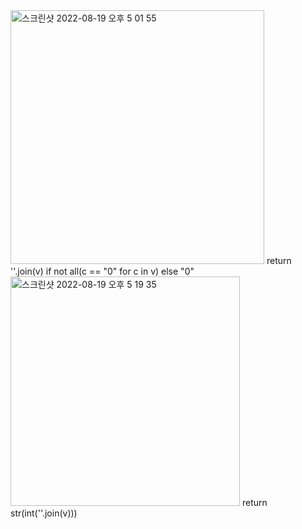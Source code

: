 <img width="406" alt="스크린샷 2022-08-19 오후 5 01 55" src="https://user-images.githubusercontent.com/76687996/185575451-0b8a9c12-fab2-4254-b7e8-267f769baf8a.png">
return ''.join(v) if not all(c == "0" for c in v) else "0"

<img width="367" alt="스크린샷 2022-08-19 오후 5 19 35" src="https://user-images.githubusercontent.com/76687996/185576210-48b194a3-0a13-4bb8-b210-1f9d6d0ed78e.png">
return str(int(''.join(v)))
